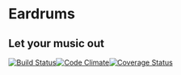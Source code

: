 Eardrums
========

Let your music out
------------------

[![Build Status](https://travis-ci.org/highnotes/eardrums.png)](https://travis-ci.org/highnotes/eardrums)[![Code Climate](https://codeclimate.com/github/highnotes/eardrums.png)](https://codeclimate.com/github/highnotes/eardrums)[![Coverage Status](https://coveralls.io/repos/highnotes/eardrums/badge.png)](https://coveralls.io/r/highnotes/eardrums)
